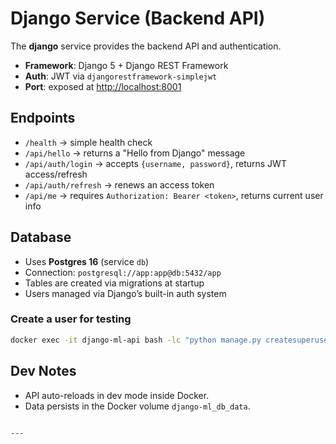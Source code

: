 # Django Service (Backend API)

The **django** service provides the backend API and authentication.

- **Framework**: Django 5 + Django REST Framework
- **Auth**: JWT via `djangorestframework-simplejwt`
- **Port**: exposed at [http://localhost:8001](http://localhost:8001)

## Endpoints

- `/health` → simple health check
- `/api/hello` → returns a "Hello from Django" message
- `/api/auth/login` → accepts `{username, password}`, returns JWT access/refresh
- `/api/auth/refresh` → renews an access token
- `/api/me` → requires `Authorization: Bearer <token>`, returns current user info

## Database

- Uses **Postgres 16** (service `db`)
- Connection: `postgresql://app:app@db:5432/app`
- Tables are created via migrations at startup
- Users managed via Django’s built-in auth system

### Create a user for testing

```bash
docker exec -it django-ml-api bash -lc "python manage.py createsuperuser"
````

## Dev Notes

* API auto-reloads in dev mode inside Docker.
* Data persists in the Docker volume `django-ml_db_data`.

```

---